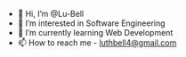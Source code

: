 - 👋 Hi, I’m @Lu-Bell
- 👀 I’m interested in Software Engineering
- 🌱 I’m currently learning Web Development
- 📫 How to reach me - luthbell4@gmail.com

<!---
Lu-Bell/Lu-Bell is a ✨ special ✨ repository because its `README.md` (this file) appears on your GitHub profile.
You can click the Preview link to take a look at your changes.
--->
